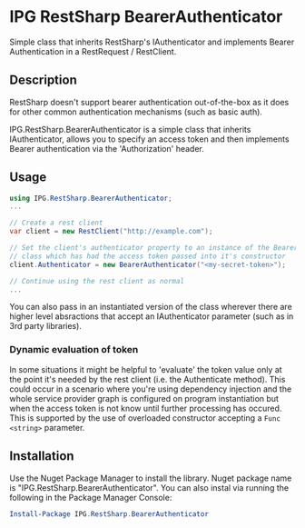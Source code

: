 # IPG RestSharp BearerAuthenticator
Simple class that inherits RestSharp's IAuthenticator and implements Bearer Authentication in a RestRequest / RestClient.

## Description
RestSharp doesn't support bearer authentication out-of-the-box as it does for other common authentication mechanisms (such as basic auth).

IPG.RestSharp.BearerAuthenticator is a simple class that inherits IAuthenticator, allows you to specify an access token and then implements Bearer authentication via the 'Authorization' header.

## Usage
```csharp
using IPG.RestSharp.BearerAuthenticator;
...

// Create a rest client
var client = new RestClient("http://example.com");

// Set the client's authenticator property to an instance of the BearerAuthenticator
// class which has had the access token passed into it's constructor
client.Authenticator = new BearerAuthenticator("<my-secret-token>");

// Continue using the rest client as normal
...
```

You can also pass in an instantiated version of the class wherever there are higher level absractions that accept an IAuthenticator parameter (such as in 3rd party libraries).

### Dynamic evaluation of token
In some situations it might be helpful to 'evaluate' the token value only at the point it's needed by the rest client (i.e. the Authenticate method). This could occur in a scenario where you're using dependency injection and the whole service provider graph is configured on program instantiation but when the access token is not know until further processing has occured. This is supported by the use of overloaded constructor accepting a `Func <string>` parameter.

## Installation
Use the Nuget Package Manager to install the library. Nuget package name is "IPG.RestSharp.BearerAuthenticator". You can also instal via running the following in the Package Manager Console:
```powershell
Install-Package IPG.RestSharp.BearerAuthenticator
```

